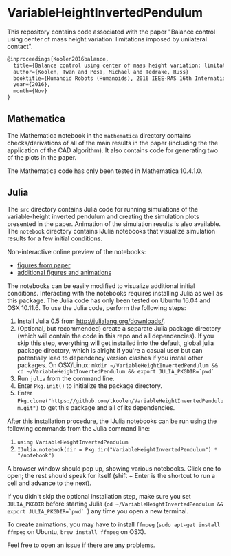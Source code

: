 # VariableHeightInvertedPendulum

This repository contains code associated with the paper "Balance control using center of mass height variation: limitations imposed by unilateral contact".

```tex
@inproceedings{Koolen2016balance,
  title={Balance control using center of mass height variation: limitations imposed by unilateral contact},
  author={Koolen, Twan and Posa, Michael and Tedrake, Russ}
  booktitle={Humanoid Robots (Humanoids), 2016 IEEE-RAS 16th International Conference on, accepted},
  year={2016},
  month={Nov}
}

```

## Mathematica
The Mathematica notebook in the `mathematica` directory contains checks/derivations of all of the main results in the paper (including the the application of the CAD algorithm). It also contains code for generating two of the plots in the paper.

The Mathematica code has only been tested in Mathematica 10.4.1.0.

## Julia
The `src` directory contains Julia code for running simulations of the variable-height inverted pendulum and creating the simulation plots presented in the paper. Animation of the simulation results is also available. The `notebook` directory contains IJulia notebooks that visualize simulation results for a few initial conditions. 

Non-interactive online preview of the notebooks:
* [figures from paper](http://nbviewer.jupyter.org/github/tkoolen/VariableHeightInvertedPendulum/blob/master/notebook/PaperFigures.ipynb)
* [additional figures and animations](http://nbviewer.jupyter.org/github/tkoolen/VariableHeightInvertedPendulum/blob/master/notebook/AdditionalFiguresAndAnimations.ipynb)

The notebooks can be easily modified to visualize additional initial conditions. Interacting with the notebooks requires installing Julia as well as this package. The Julia code has only been tested on Ubuntu 16.04 and OSX 10.11.6. To use the Julia code, perform the following steps:

1. Install Julia 0.5 from http://julialang.org/downloads/.
1. (Optional, but recommended) create a separate Julia package directory (which will contain the code in this repo and all dependencies). If you skip this step, everything will get installed into the default, global julia package directory, which is alright if you're a casual user but can potentially lead to dependency version clashes if you install other packages. On OSX/Linux:
``mkdir ~/VariableHeightInvertedPendulum && cd ~/VariableHeightInvertedPendulum && export JULIA_PKGDIR=`pwd` `` 
1. Run `julia` from the command line.
1. Enter `Pkg.init()` to initialize the package directory.
1. Enter `Pkg.clone("https://github.com/tkoolen/VariableHeightInvertedPendulum.git")` to get this package and all of its dependencies.

After this installation procedure, the IJulia notebooks can be run using the following commands from the Julia command line:

1. `using VariableHeightInvertedPendulum`
1. `IJulia.notebook(dir = Pkg.dir("VariableHeightInvertedPendulum") * "/notebook")`

A browser window should pop up, showing various notebooks. Click one to open; the rest should speak for itself (shift + Enter is the shortcut to run a cell and advance to the next).

If you didn't skip the optional installation step, make sure you set `JULIA_PKGDIR` before starting Julia (``cd ~/VariableHeightInvertedPendulum && export JULIA_PKGDIR=`pwd` ``) any time you open a new terminal.

To create animations, you may have to install `ffmpeg` (`sudo apt-get install ffmpeg` on Ubuntu, `brew install ffmpeg` on OSX).

Feel free to open an issue if there are any problems.


